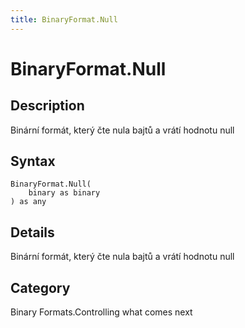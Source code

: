 ```yaml
---
title: BinaryFormat.Null
---
```


# BinaryFormat.Null


## Description

Binární formát, který čte nula bajtů a vrátí hodnotu null


## Syntax

```powerquery
BinaryFormat.Null(
    binary as binary
) as any
```


## Details

Binární formát, který čte nula bajtů a vrátí hodnotu null



## Category
Binary Formats.Controlling what comes next
